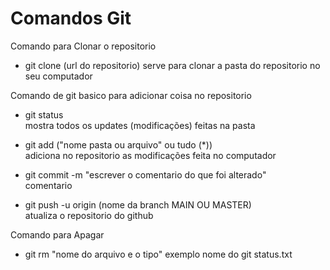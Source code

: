 # Comandos Git

Comando para Clonar o repositorio  
                             
* git clone (url do repositorio) 
serve para clonar a pasta do repositorio no seu computador

Comando de git basico para adicionar coisa no repositorio 
* git status  
mostra todos os updates (modificações) feitas na pasta

* git add ("nome pasta ou arquivo" ou tudo (*))        
adiciona no repositorio as modificações feita no computador

* git commit -m "escrever o comentario do que foi alterado"     
comentario 

* git push -u origin (nome da branch MAIN OU MASTER)   
atualiza o repositorio do github


Comando para Apagar 
* git rm "nome do arquivo e o tipo" 
exemplo nome do git status.txt
